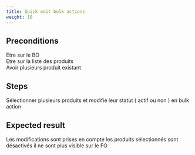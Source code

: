 ```yaml
---
title: Quick edit bulk actions
weight: 10
---
```


## Preconditions

Etre sur le BO\
Etre sur la liste des produits \
Avoir plusieurs produit existant
## Steps

Sélectionner plusieurs produits et modifié leur statut ( actif ou non ) en bulk action

## Expected result

Les modifications sont prises en compte les produits sélectionnés sont désactivés il ne sont plus visible sur le FO


